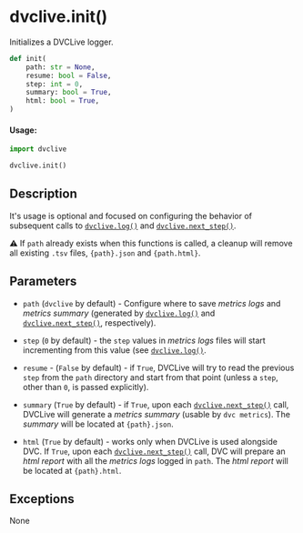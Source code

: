 # dvclive.init()

Initializes a DVCLive logger.

```py
def init(
    path: str = None,
    resume: bool = False,
    step: int = 0,
    summary: bool = True,
    html: bool = True,
)
```

#### Usage:

```py
import dvclive

dvclive.init()
```

## Description

It's usage is optional and focused on configuring the behavior of subsequent
calls to [`dvclive.log()`] and [`dvclive.next_step()`].

⚠️ If `path` already exists when this functions is called, a cleanup will remove
all existing `.tsv` files, `{path}.json` and `{path.html}`.

## Parameters

- `path` (`dvclive` by default) - Configure where to save _metrics logs_ and
  _metrics summary_ (generated by [`dvclive.log()`] and [`dvclive.next_step()`],
  respectively).

- `step` (`0` by default) - the `step` values in _metrics logs_ files will start
  incrementing from this value (see [`dvclive.log()`].

- `resume` - (`False` by default) - if `True`, DVCLive will try to read the
  previous `step` from the `path` directory and start from that point (unless a
  `step`, other than `0`, is passed explicitly).

- `summary` (`True` by default) - if `True`, upon each [`dvclive.next_step()`]
  call, DVCLive will generate a _metrics summary_ (usable by `dvc metrics`). The
  _summary_ will be located at `{path}.json`.

- `html` (`True` by default) - works only when DVCLive is used alongside DVC. If
  `True`, upon each [`dvclive.next_step()`] call, DVC will prepare an _html
  report_ with all the _metrics logs_ logged in `path`. The _html report_ will
  be located at `{path}.html`.

## Exceptions

None

[`dvclive.log()`]: /doc/dvclive/api-reference/log
[`dvclive.next_step()`]: /doc/dvclive/api-reference/next_step
